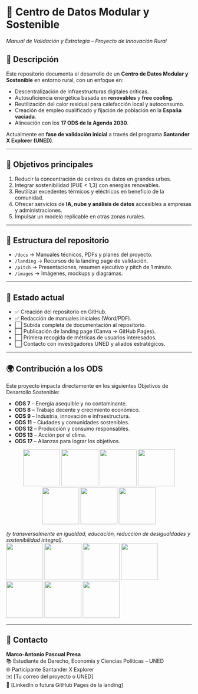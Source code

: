# 🌱 Centro de Datos Modular y Sostenible  
*Manual de Validación y Estrategia – Proyecto de Innovación Rural*

## 📌 Descripción  
Este repositorio documenta el desarrollo de un **Centro de Datos Modular y Sostenible** en entorno rural, con un enfoque en:  
- Descentralización de infraestructuras digitales críticas.  
- Autosuficiencia energética basada en **renovables** y **free cooling**.  
- Reutilización del calor residual para calefacción local y autoconsumo.  
- Creación de empleo cualificado y fijación de población en la **España vaciada**.  
- Alineación con los **17 ODS de la Agenda 2030**.  

Actualmente en **fase de validación inicial** a través del programa **Santander X Explorer (UNED)**.  

---

## 🎯 Objetivos principales  
1. Reducir la concentración de centros de datos en grandes urbes.  
2. Integrar sostenibilidad (PUE < 1,3) con energías renovables.  
3. Reutilizar excedentes térmicos y eléctricos en beneficio de la comunidad.  
4. Ofrecer servicios de **IA, nube y análisis de datos** accesibles a empresas y administraciones.  
5. Impulsar un modelo replicable en otras zonas rurales.  

---

## 📂 Estructura del repositorio  
- `/docs` → Manuales técnicos, PDFs y planes del proyecto.  
- `/landing` → Recursos de la landing page de validación.  
- `/pitch` → Presentaciones, resumen ejecutivo y pitch de 1 minuto.  
- `/images` → Imágenes, mockups y diagramas.  

---

## 🚀 Estado actual  
- ✅ Creación del repositorio en GitHub.  
- ✅ Redacción de manuales iniciales (Word/PDF).  
- ⬜ Subida completa de documentación al repositorio.  
- ⬜ Publicación de landing page (Canva → GitHub Pages).  
- ⬜ Primera recogida de métricas de usuarios interesados.  
- ⬜ Contacto con investigadores UNED y aliados estratégicos.  

---

## 🌍 Contribución a los ODS  
Este proyecto impacta directamente en los siguientes Objetivos de Desarrollo Sostenible:  

- **ODS 7** – Energía asequible y no contaminante.  
- **ODS 8** – Trabajo decente y crecimiento económico.  
- **ODS 9** – Industria, innovación e infraestructura.  
- **ODS 11** – Ciudades y comunidades sostenibles.  
- **ODS 12** – Producción y consumo responsables.  
- **ODS 13** – Acción por el clima.  
- **ODS 17** – Alianzas para lograr los objetivos.  

<p align="center">
  <img src="images/ODS/ods7.png" width="100"/>
  <img src="images/ODS/ods8.png" width="100"/>
  <img src="images/ODS/ods9.png" width="100"/>
  <img src="images/ODS/ods11.png" width="100"/>
  <img src="images/ODS/ods12.png" width="100"/>
  <img src="images/ODS/ods13.png" width="100"/>
  <img src="images/ODS/ods17.png" width="100"/>
</p>

*(y transversalmente en igualdad, educación, reducción de desigualdades y sostenibilidad integral)*.  
  <img src="images/ODS/ods7.png" width="100"/>
  <img src="images/ODS/ods8.png" width="100"/>
  <img src="images/ODS/ods9.png" width="100"/>
  <img src="images/ODS/ods11.png" width="100"/>
  <img src="images/ODS/ods12.png" width="100"/>
  <img src="images/ODS/ods13.png" width="100"/>
  <img src="images/ODS/ods17.png" width="100"/>
</p>

---

## 🤝 Contacto  
**Marco-Antonio Pascual Presa**  
📚 Estudiante de Derecho, Economía y Ciencias Políticas – UNED  
🌐 Participante Santander X Explorer  
✉️ [Tu correo del proyecto o UNED]  
🔗 [LinkedIn o futura GitHub Pages de la landing]  

